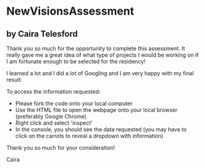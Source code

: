 # NewVisionsAssessment
## by Caira Telesford


Thank you so much for the opportunity to complete this assessment. It really gave me a great idea of what type of projects I would be working on if I am fortunate enough to be selected for the residency!

I learned a lot and I did a lot of Googling and I am very happy with my final result.


To access the information requested:
- Please fork the code onto your local computer
- Use the HTML file to open the webpage onto your local browser (preferably Google Chrome)
- Right click and select 'inspect'
- In the console, you should see the data requested (you may have to click on the carrots to reveal a dropdown with information)

Thank you so much for your consideration!


Caira
